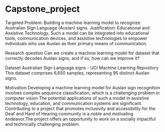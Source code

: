 # Capstone_project
Targeted Problem: 
Building a machine learning model to recognize Australian Sign Language (Auslan) signs.
Justification: Educational and Assistive Technology, Such a model can be integrated into educational tools, communication devices, and assistive technologies to empower individuals who use Auslan as their primary means of communication.

Research question
Can we create a machine learning model for dataset that correctly decodes Auslan signs, and if so, how can we improve it?

Dataset
Australian Sign Language signs - UCI Machine Learning Repository
This dataset comprises 6,650 samples, representing 95 distinct Auslan signs. 

Motivation
Developing a machine learning model for Auslan sign recognition involves complex sequence classification, which is a challenging problem in computer vision
The potential applications of such a model in assistive technology, education, and communication systems are significant.
Contributing to a project that promotes inclusivity and accessibility for the Deaf and Hard of Hearing community is a noble and motivating endeavor.The project offers an opportunity to work on a socially impactful and technically challenging problem.
